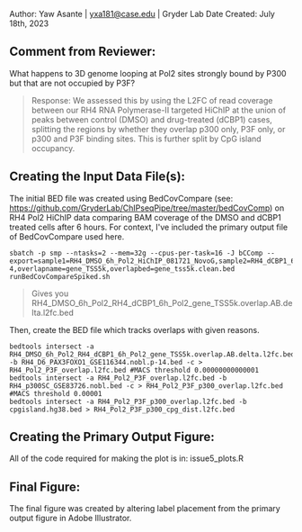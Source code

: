 Author: Yaw Asante | yxa181@case.edu | Gryder Lab
Date Created: July 18th, 2023

## Comment from Reviewer:
What happens to 3D genome looping at Pol2 sites strongly bound by P300 but that are not occupied by P3F?
> Response: We assessed this by using the L2FC of read coverage between our RH4 RNA Polymerase-II targeted HiChIP at the union of peaks between control (DMSO) and drug-treated (dCBP1) cases, splitting the regions by whether they overlap p300 only, P3F only, or p300 and P3F binding sites. This is further split by CpG island occupancy.

## Creating the Input Data File(s):
The initial BED file was created using BedCovCompare (see: https://github.com/GryderLab/ChIPseqPipe/tree/master/bedCovComp) on RH4 Pol2 HiChIP data comparing BAM coverage of the DMSO and dCBP1 treated cells after 6 hours. For context, I've included the primary output file of BedCovCompare used here.
```
sbatch -p smp --ntasks=2 --mem=32g --cpus-per-task=16 -J bCComp --export=sample1=RH4_DMSO_6h_Pol2_HiChIP_081721_NovoG,sample2=RH4_dCBP1_6h_Pol2_HiChIP_081721_NovoG,name1=RH4_DMSO_6h_Pol2,name2=RH4_dCBP1_6h_Pol2,pValue=p-4,overlapname=gene_TSS5k,overlapbed=gene_tss5k.clean.bed runBedCovCompareSpiked.sh
```
> Gives you RH4_DMSO_6h_Pol2_RH4_dCBP1_6h_Pol2_gene_TSS5k.overlap.AB.delta.l2fc.bed

Then, create the BED file which tracks overlaps with given reasons.
```
bedtools intersect -a RH4_DMSO_6h_Pol2_RH4_dCBP1_6h_Pol2_gene_TSS5k.overlap.AB.delta.l2fc.bed -b RH4_D6_PAX3FOXO1_GSE116344.nobl.p-14.bed -c > RH4_Pol2_P3F_overlap.l2fc.bed #MACS threshold 0.00000000000001
bedtools intersect -a RH4_Pol2_P3F_overlap.l2fc.bed -b RH4_p300SC_GSE83726.nobl.bed -c > RH4_Pol2_P3F_p300_overlap.l2fc.bed #MACS threshold 0.00001
bedtools intersect -a RH4_Pol2_P3F_p300_overlap.l2fc.bed -b cpgisland.hg38.bed > RH4_Pol2_P3F_p300_cpg_dist.l2fc.bed
```

## Creating the Primary Output Figure:
All of the code required for making the plot is in: issue5_plots.R

## Final Figure:
The final figure was created by altering label placement from the primary output figure in Adobe Illustrator.
